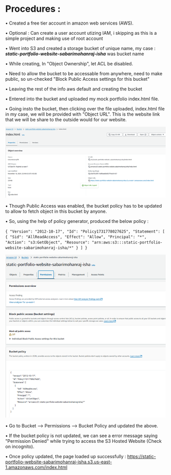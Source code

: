 # Procedures : 

• Created a free tier account in amazon web services (AWS).

• Optional : Can create a user account utizing IAM, i skipping as this is a simple project and making use of root account

• Went into S3 and created a storage bucket of unique name, my case : ***static-portfolio-website-sabarimohanraj-isha*** was bucket name

• While creating, In "Object Ownership", let ACL be disabled.

• Need to allow the bucket to be accessable from anywhere, need to make public, so un-checked "Block Public Access settings for this bucket"

• Leaving the rest of the info aws default and creating the bucket

• Entered into the bucket and uploaded my mock portfolio index.html file.

• Going insto the bucket, then clicking over the file uploaded, index.html file in my case, we will be provided with "Object URL". This is the website link that we will be share to the outside would for our website.

![HTML file in Bucket](/Static-Website-With-S3/Images/URL-Page.png "S3-Object-url-page")

• Though Public Access was enabled, the bucket policy has to be updated to allow to fetch object in this bucket by anyone.

• So, using the help of policy generator, produced the below policy :

` {
    "Version": "2012-10-17",
    "Id": "Policy1731778027625",
    "Statement": [
        {
            "Sid": "AllReadAccess",
            "Effect": "Allow",
            "Principal": "*",
            "Action": "s3:GetObject",
            "Resource": "arn:aws:s3:::static-portfolio-website-sabarimohanraj-isha/*"
        }
    ]
} `

![Public Access and Updated Bucket Policy](/Static-Website-With-S3/Images/permissions-bucket-policy.png "updated-bucket-policy-image")

• Go to Bucket --> Permissions --> Bucket Policy and updated the above.

• If the bucket policy is not updated, we can see a error message saying "Permission Denied" while trying to access the S3 Hosted Website (Check on incognito).

• Once policy updated, the page loaded up successfully : https://static-portfolio-website-sabarimohanraj-isha.s3.us-east-1.amazonaws.com/index.html


